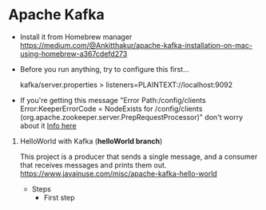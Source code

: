 # Apache Kafka

- Install it from Homebrew manager https://medium.com/@Ankitthakur/apache-kafka-installation-on-mac-using-homebrew-a367cdefd273

- Before you run anything, try to configure this first...

  kafka/server.properties > listeners=PLAINTEXT://localhost:9092
  
- If you're getting this message "Error Path:/config/clients Error:KeeperErrorCode = NodeExists for /config/clients (org.apache.zookeeper.server.PrepRequestProcessor)" don't worry about it [Info here](https://stackoverflow.com/questions/43559328/got-user-level-keeperexception-when-processing)
  
1. HelloWorld with Kafka (**helloWorld branch**)
   
   This project is a producer that sends a single message, and a consumer that receives messages and prints them out.
   https://www.javainuse.com/misc/apache-kafka-hello-world
  
    - Steps
      - First step
